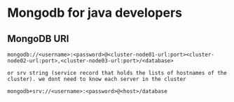 # Mongodb for java developers

## MongoDB URI

```
mongodb://<username>:<password>@<cluster-node01-url:port><cluster-node02-url:port>,<cluster-node03-url:port>/<database>

or srv string (service record that holds the lists of hostnames of the cluster). we dont need to know each server in the cluster

mongodb+srv://<username>:<password>@<host>/database
```